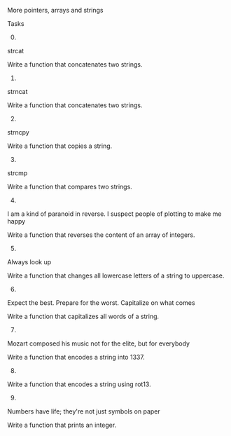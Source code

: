 More pointers, arrays and strings

Tasks

0.

strcat

Write a function that concatenates two strings.

1.

strncat

Write a function that concatenates two strings.

2.

strncpy

Write a function that copies a string.

3.

strcmp

Write a function that compares two strings.

4.

I am a kind of paranoid in reverse. I suspect people of plotting to make me happy

Write a function that reverses the content of an array of integers.

5.

Always look up

Write a function that changes all lowercase letters of a string to uppercase.

6.

Expect the best. Prepare for the worst. Capitalize on what comes

Write a function that capitalizes all words of a string.

7.

Mozart composed his music not for the elite, but for everybody

Write a function that encodes a string into 1337.

8.

Write a function that encodes a string using rot13.

9.

Numbers have life; they're not just symbols on paper

Write a function that prints an integer.

